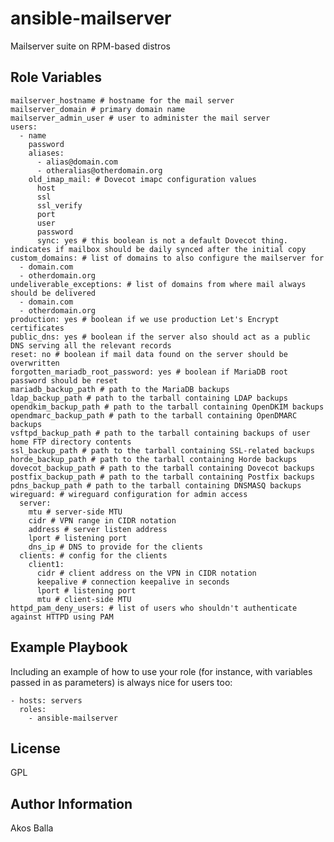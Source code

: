 ansible-mailserver
==================

Mailserver suite on RPM-based distros

Role Variables
--------------

    mailserver_hostname # hostname for the mail server
    mailserver_domain # primary domain name
    mailserver_admin_user # user to administer the mail server
    users:
      - name
        password
        aliases:
          - alias@domain.com
          - otheralias@otherdomain.org
        old_imap_mail: # Dovecot imapc configuration values
          host
          ssl
          ssl_verify
          port
          user
          password
          sync: yes # this boolean is not a default Dovecot thing. indicates if mailbox should be daily synced after the initial copy
    custom_domains: # list of domains to also configure the mailserver for
      - domain.com
      - otherdomain.org
    undeliverable_exceptions: # list of domains from where mail always should be delivered
      - domain.com
      - otherdomain.org
    production: yes # boolean if we use production Let's Encrypt certificates
    public_dns: yes # boolean if the server also should act as a public DNS serving all the relevant records
    reset: no # boolean if mail data found on the server should be overwritten
    forgotten_mariadb_root_password: yes # boolean if MariaDB root password should be reset
    mariadb_backup_path # path to the MariaDB backups
    ldap_backup_path # path to the tarball containing LDAP backups
    opendkim_backup_path # path to the tarball containing OpenDKIM backups
    opendmarc_backup_path # path to the tarball containing OpenDMARC backups
    vsftpd_backup_path # path to the tarball containing backups of user home FTP directory contents
    ssl_backup_path # path to the tarball containing SSL-related backups
    horde_backup_path # path to the tarball containing Horde backups
    dovecot_backup_path # path to the tarball containing Dovecot backups
    postfix_backup_path # path to the tarball containing Postfix backups
    pdns_backup_path # path to the tarball containing DNSMASQ backups
    wireguard: # wireguard configuration for admin access
      server:
        mtu # server-side MTU
        cidr # VPN range in CIDR notation
        address # server listen address
        lport # listening port
        dns_ip # DNS to provide for the clients
      clients: # config for the clients
        client1:
          cidr # client address on the VPN in CIDR notation
          keepalive # connection keepalive in seconds
          lport # listening port
          mtu # client-side MTU
    httpd_pam_deny_users: # list of users who shouldn't authenticate against HTTPD using PAM

Example Playbook
----------------

Including an example of how to use your role (for instance, with variables passed in as parameters) is always nice for users too:

    - hosts: servers
      roles:
        - ansible-mailserver

License
-------

GPL

Author Information
------------------

Akos Balla

